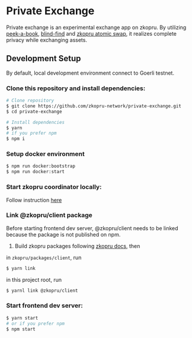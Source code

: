 # Private Exchange

Private exchange is an experimental exchange app on zkopru.
By utilizing [peek-a-book](https://ethresear.ch/t/peekabook-private-order-matching/6987), [blind-find](https://ethresear.ch/t/blind-find-private-social-network-search/6988) and [zkopru atomic swap](https://zkopru.network/), it realizes complete privacy while exchanging assets.

## Development Setup

By default, local development environment connect to Goerli testnet.

### Clone this repository and install dependencies:

```bash
# Clone repository
$ git clone https://github.com/zkopru-network/private-exchange.git
$ cd private-exchange

# Install dependencies
$ yarn
# if you prefer npm
$ npm i
```

### Setup docker environment

```bash
$ npm run docker:bootstrap
$ npm run docker:start
```

### Start zkopru coordinator locally:

Follow instruction [here](https://docs.zkopru.network/getting-started/configure-coordinator)

### Link @zkopru/client package

Before starting frontend dev server, @zkopru/client needs to be linked because the package is not published on npm.

1. Build zkopru packages following [zkopru docs](https://github.com/zkopru-network/zkopru), then

in `zkopru/packages/client`, run

```bash
$ yarn link
```

in this project root, run

```bash
$ yarnl link @zkopru/client
```

### Start frontend dev server:

```bash
$ yarn start
# or if you prefer npm
$ npm start
```
